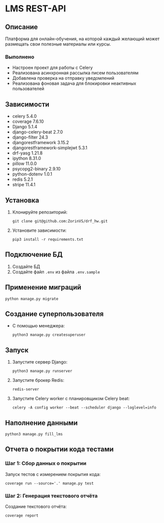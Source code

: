 # LMS REST-API

## Описание

Платформа для онлайн-обучения, на которой каждый желающий может размещать свои полезные материалы или курсы.

### Выполнено

- Настроен проект для работы с Celery
- Реализована асинхронная рассылка писем пользователям
- Добавлена проверка на отправку уведомлений
- Реализована фоновая задача для блокировки неактивных пользователей

## Зависимости

- celery 5.4.0
- coverage 7.6.10
- Django 5.1.4
- django-celery-beat 2.7.0
- django-filter 24.3
- djangorestframework 3.15.2
- djangorestframework-simplejwt 5.3.1
- drf-yasg 1.21.8
- ipython 8.31.0
- pillow 11.0.0
- psycopg2-binary 2.9.10
- python-dotenv 1.0.1
- redis 5.2.1
- stripe 11.4.1

## Установка

1. Клонируйте репозиторий:
   ```shell
   git clone git@github.com:ZorinVS/drf_hw.git
   ```
2. Установите зависимости:
   ```shell
   pip3 install -r requirements.txt
   ```

## Подключение БД
1. Создайте БД
2. Создайте файл `.env` из файла `.env.sample`

## Применение миграций
```shell
python manage.py migrate
```

## Создание суперпользователя
- С помощью менеджера:
   ```shell
   python3 manage.py createsuperuser
   ```

## Запуск
1. Запустите сервер Django:
   ```shell
   python3 manage.py runserver
   ```
2. Запустите брокер Redis:
   ```shell
   redis-server
   ```
3. Запустите Celery worker с планировщиком Celery beat:
   ```shell
   celery -A config worker --beat --scheduler django --loglevel=info
   ```

## Наполнение данными
```shell
python3 manage.py fill_lms
```
## Отчета о покрытии кода тестами

### Шаг 1: Сбор данных о покрытии
Запуск тестов с измерением покрытия кода:
```shell
coverage run --source='.' manage.py test
```

### Шаг 2: Генерация текстового отчёта
Создание текстового отчёта:
```shell
coverage report
```
